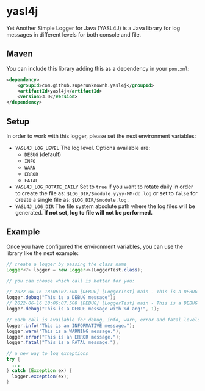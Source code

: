 # yasl4j

Yet Another Simple Logger for Java (YASL4J) is a Java library for log messages in different levels for both console and file.

## Maven

You can include this library adding this as a dependency in your `pom.xml`:

```xml
<dependency>
    <groupId>com.github.superunknownh.yasl4j</groupId>
    <artifactId>yasl4j</artifactId>
    <version>3.0</version>
</dependency>
```

## Setup

In order to work with this logger, please set the next environment variables: 

  - `YASL4J_LOG_LEVEL` The log level. Options available are:
    - `DEBUG` (default) 
    - `INFO`
    - `WARN` 
    - `ERROR`
    - `FATAL`
  - `YASL4J_LOG_ROTATE_DAILY` Set to `true` if you want to rotate daily in order to create the file as: `$LOG_DIR/$module.yyyy-MM-dd.log` or set to `false` for create a single file as: `$LOG_DIR/$module.log.`
  - `YASL4J_LOG_DIR` The file system absolute path where the log files will be generated. <b>If not set, log to file will not be performed.</b>

## Example

Once you have configured the environment variables, you can use the library like the next example:

```java
// create a logger by passing the class name
Logger<?> logger = new Logger<>(LoggerTest.class);

// you can choose which call is better for you:

// 2022-06-16 18:06:07.508 [DEBUG] [LoggerTest] main - This is a DEBUG message.
logger.debug("This is a DEBUG message");
// 2022-06-16 18:06:07.508 [DEBUG] [LoggerTest] main - This is a DEBUG message with 1 arg!
logger.debug("This is a DEBUG message with %d arg!", 1);

// each call is available for debug, info, warn, error and fatal levels
logger.info("This is an INFORMATIVE message.");
logger.warn("This is a WARNING message.");
logger.error("This is an ERROR message.");
logger.fatal("This is a FATAL message.");

// a new way to log exceptions
try {
  ...
} catch (Exception ex) {
  logger.exception(ex);
}
```